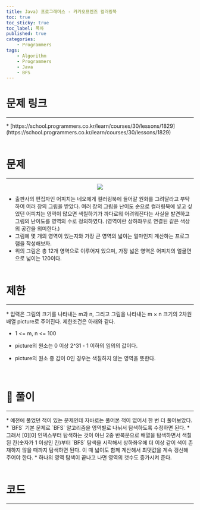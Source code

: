 ```yaml
---
title: Java) 프로그래머스 - 카카오프렌즈 컬러링북
toc: true
toc_sticky: true
toc_label: 목차
published: true
categories:
    - Programmers
tags:
    - Algorithm
    - Programmers
    - Java
    - BFS
---
```


# 문제 링크
<hr>
* [https://school.programmers.co.kr/learn/courses/30/lessons/1829](https://school.programmers.co.kr/learn/courses/30/lessons/1829)<br><br>

# 문제
<hr>
<p align="center"><img src="http://t1.kakaocdn.net/codefestival/apeach.png"></p>

* 출판사의 편집자인 어피치는 네오에게 컬러링북에 들어갈 원화를 그려달라고 부탁하여 여러 장의 그림을 받았다. 여러 장의 그림을 난이도 순으로 컬러링북에 넣고 싶었던 어피치는 영역이 많으면 색칠하기가 까다로워 어려워진다는 사실을 발견하고 그림의 난이도를 영역의 수로 정의하였다. (영역이란 상하좌우로 연결된 같은 색상의 공간을 의미한다.)
* 그림에 몇 개의 영역이 있는지와 가장 큰 영역의 넓이는 얼마인지 계산하는 프로그램을 작성해보자.
* 위의 그림은 총 12개 영역으로 이루어져 있으며, 가장 넓은 영역은 어피치의 얼굴면으로 넓이는 120이다.<br><br>

# 제한
<hr>
* 입력은 그림의 크기를 나타내는 m과 n, 그리고 그림을 나타내는 m × n 크기의 2차원 배열 picture로 주어진다. 제한조건은 아래와 같다.

* 1 <= m, n <= 100

* picture의 원소는 0 이상 2^31 - 1 이하의 임의의 값이다.
* picture의 원소 중 값이 0인 경우는 색칠하지 않는 영역을 뜻한다.<br><br><br>

# 👀 풀이
<hr>
* 예전에 풀었던 적이 있는 문제인데 자바로는 풀어본 적이 없어서 한 번 더 풀어보았다.
* `BFS` 기본 문제로 `BFS` 알고리즘을 영역별로 나눠서 탐색하도록 수정하면 된다.
* 그래서 [0][0] 인덱스부터 탐색하는 것이 아닌 2중 반복문으로 배열을 탐색하면서 색칠된 칸(숫자가 1 이상인 칸)부터 `BFS` 탐색을 시작해서 상하좌우에 더 이상 같이 색이 존재하지 않을 때까지 탐색하면 된다. 이 때 넓이도 함께 계산해서 최댓값을 계속 갱신해 주어야 한다.
* 하나의 영역 탐색이 끝나고 나면 영역의 갯수도 증가시켜 준다.<br><br>

# 코드
<hr>

<script src="https://gist.github.com/miro7923/7fd992e23df328368a5fd4b020ac6e79.js"></script>
